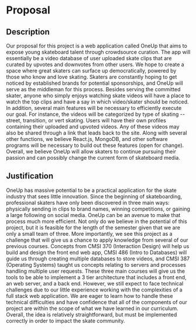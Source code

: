 # Proposal

## Description

  Our proposal for this project is a web application called OneUp that aims to expose young skateboard talent through crowdsource curation. The app will essentially be a video database of user uploaded skate clips that are curated by upvotes and downvotes from other users. We hope to create a space where great skaters can surface up democratically, powered by those who know and love skating. Skaters are constantly hoping to get noticed by established brands for potential sponsorships, and OneUp will serve as the middleman for this process. Besides serving the committed skater, anyone who simply enjoys watching skate videos will have a place to watch the top clips and have a say in which video/skater should be noticed. 
  In addition, several main features will be necessary to efficiently execute our goal. For instance, the videos will be categorized by type of skating -- street, transition, or vert skating. Users will have their own profiles containing their uploaded and upvoted videos. Any of these videos may also be shared through a link that leads back to the site. Along with several other functions, we believe React.js, MongoDB, and other software programs will be necessary to build out these features (open for change). Overall, we believe OneUp will allow skaters to continue pursuing their passion and can possibly change the current form of skateboard media.

## Justification

  OneUp has massive potential to be a practical application for the skate industry that sees little innovation. Since the beginning of skateboarding, professional skaters have only been discovered in three main ways: physically sending in clips to brand names, winning competitions, or gaining a large following on social media. OneUp can be an avenue to make that process much more efficient.
  Not only do we believe in the potential of this project, but it is feasible for the length of the semester given that we are only a small team of three. More importantly, we see this project as a challenge that will give us a chance to apply knowledge from several of our previous courses. Concepts from CMSI 370 (Interaction Design) will help us build and design the front end web app, CMSI 486 (Intro to Databases) will guide us through creating multiple databases to store videos, and CMSI 387 (Operating Systems) taught us concepts relating to servers and processes handling multiple user requests. These three main courses will give us the tools to be able to implement a 3 tier architecture that includes a front end, an web server, and a back end. However, we still expect to face technical challenges due to our little experience working with the complexities of a full stack web application. We are eager to learn how to handle these technical difficulties and have confidence that all of the components of our project are within the scope of what we have learned in our curriculum. Overall, the idea is relatively straightforward, but must be implemented correctly in order to impact the skate community. 
